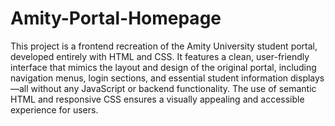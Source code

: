 # Amity-Portal-Homepage
This project is a frontend recreation of the Amity University student portal, developed entirely with HTML and CSS. It features a clean, user-friendly interface that mimics the layout and design of the original portal, including navigation menus, login sections, and essential student information displays—all without any JavaScript or backend functionality. The use of semantic HTML and responsive CSS ensures a visually appealing and accessible experience for users.
